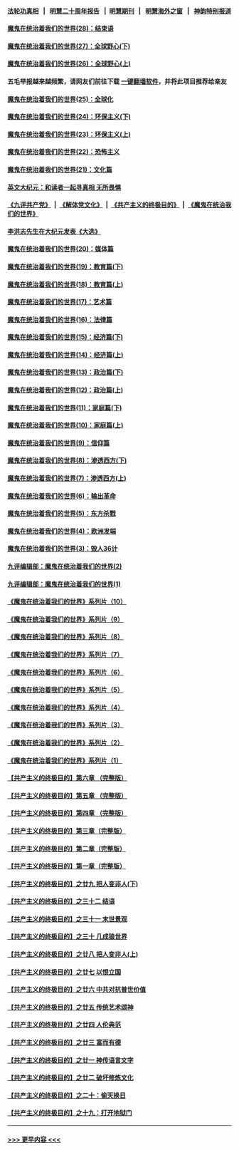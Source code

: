 #### [法轮功真相](https://github.com/gfw-breaker/truth/blob/master/README.md?t=0) &nbsp;&nbsp;|&nbsp;&nbsp; [明慧二十周年报告](https://github.com/gfw-breaker/mh-reports/blob/master/README.md?t=0) &nbsp;&nbsp;|&nbsp;&nbsp;[明慧期刊](https://github.com/gfw-breaker/mh-qikan) &nbsp;&nbsp;|&nbsp;&nbsp; [明慧海外之窗](https://github.com/gfw-breaker/mh-news/blob/master/README.md?t=0) &nbsp;&nbsp;|&nbsp;&nbsp; [神韵特别报道](https://github.com/gfw-breaker/mh-news/blob/master/shenyun.md?t=0)
#### [魔鬼在统治着我们的世界(28)：结束语](../pages/nsc422/n10936246.md?t=06091652) 
#### [魔鬼在统治着我们的世界(27)：全球野心(下)](../pages/nsc422/n10928319.md?t=06091652) 
#### [魔鬼在统治着我们的世界(26)：全球野心(上)](../pages/nsc422/n10900318.md?t=06091652) 
#### 五毛举报越来越频繁，请网友们前往下载 [一键翻墙软件](https://github.com/gfw-breaker/ssr-accounts)，并将此项目推荐给亲友
#### [魔鬼在统治着我们的世界(25)：全球化](../pages/nsc422/n10788205.md?t=06091652) 
#### [魔鬼在统治着我们的世界(24)：环保主义(下)](../pages/nsc422/n10695307.md?t=06091652) 
#### [魔鬼在统治着我们的世界(23)：环保主义(上)](../pages/nsc422/n10688613.md?t=06091652) 
#### [魔鬼在统治着我们的世界(22)：恐怖主义](../pages/nsc422/n10614727.md?t=06091652) 
#### [魔鬼在统治着我们的世界(21)：文化篇](../pages/nsc422/n10597706.md?t=06091652) 
#### [英文大纪元：和读者一起寻真相 无所畏惧](../pages/nsc422/n12542027.md?t=06091652) 
#### [《九评共产党》](https://github.com/begood0513/9ping.md/blob/master/README.md) &nbsp;|&nbsp; [《解体党文化》](../../../../jtdwh.md/blob/master/README.md)  &nbsp;|&nbsp; [《共产主义的终极目的》](../../../../gczydzjmd.md/blob/master/README.md) &nbsp;|&nbsp; [《魔鬼在统治我们的世界》](../../../../mgztzwmdsj.md/blob/master/README.md) 
#### [李洪志先生在大纪元发表《大选》](../pages/nsc422/n12534746.md?t=06091652) 
#### [魔鬼在统治着我们的世界(20)：媒体篇](../pages/nsc422/n10586579.md?t=06091652) 
#### [魔鬼在统治着我们的世界(19)：教育篇(下)](../pages/nsc422/n10564808.md?t=06091652) 
#### [魔鬼在统治着我们的世界(18)：教育篇(上)](../pages/nsc422/n10526970.md?t=06091652) 
#### [魔鬼在统治着我们的世界(17)：艺术篇](../pages/nsc422/n10499093.md?t=06091652) 
#### [魔鬼在统治着我们的世界(16)：法律篇](../pages/nsc422/n10485969.md?t=06091652) 
#### [魔鬼在统治着我们的世界(15)：经济篇(下)](../pages/nsc422/n10469975.md?t=06091652) 
#### [魔鬼在统治着我们的世界(14)：经济篇(上)](../pages/nsc422/n10457370.md?t=06091652) 
#### [魔鬼在统治着我们的世界(13)：政治篇(下)](../pages/nsc422/n10448270.md?t=06091652) 
#### [魔鬼在统治着我们的世界(12)：政治篇(上)](../pages/nsc422/n10444576.md?t=06091652) 
#### [魔鬼在统治着我们的世界(11)：家庭篇(下)](../pages/nsc422/n10440961.md?t=06091652) 
#### [魔鬼在统治着我们的世界(10)：家庭篇(上)](../pages/nsc422/n10435448.md?t=06091652) 
#### [魔鬼在统治着我们的世界(9)：信仰篇](../pages/nsc422/n10432159.md?t=06091652) 
#### [魔鬼在统治着我们的世界(8)：渗透西方(下)](../pages/nsc422/n10429603.md?t=06091652) 
#### [魔鬼在统治着我们的世界(7)：渗透西方(上)](../pages/nsc422/n10426013.md?t=06091652) 
#### [魔鬼在统治着我们的世界(6)：输出革命](../pages/nsc422/n10421536.md?t=06091652) 
#### [魔鬼在统治着我们的世界(5)：东方杀戮](../pages/nsc422/n10417707.md?t=06091652) 
#### [魔鬼在统治着我们的世界(4)：欧洲发端](../pages/nsc422/n10414890.md?t=06091652) 
#### [魔鬼在统治着我们的世界(3)：毁人36计](../pages/nsc422/n10411583.md?t=06091652) 
#### [九评编辑部：魔鬼在统治着我们的世界(2)](../pages/nsc422/n10410036.md?t=06091652) 
#### [九评编辑部：魔鬼在统治着我们的世界(1)](../pages/nsc422/n10406825.md?t=06091652) 
#### [《魔鬼在统治着我们的世界》系列片（10）](../pages/nsc422/n12292670.md?t=06091652) 
#### [《魔鬼在统治着我们的世界》系列片（9）](../pages/nsc422/n12290859.md?t=06091652) 
#### [《魔鬼在统治着我们的世界》系列片（8）](../pages/nsc422/n12287445.md?t=06091652) 
#### [《魔鬼在统治着我们的世界》系列片（7）](../pages/nsc422/n12283425.md?t=06091652) 
#### [《魔鬼在统治着我们的世界》系列片（6）](../pages/nsc422/n12282314.md?t=06091652) 
#### [《魔鬼在统治着我们的世界》系列片（5）](../pages/nsc422/n12281419.md?t=06091652) 
#### [《魔鬼在统治着我们的世界》系列片（4）](../pages/nsc422/n12274024.md?t=06091652) 
#### [《魔鬼在统治着我们的世界》系列片（3）](../pages/nsc422/n12271322.md?t=06091652) 
#### [《魔鬼在统治着我们的世界》系列片（2）](../pages/nsc422/n12269049.md?t=06091652) 
#### [《魔鬼在统治着我们的世界》系列片（1）](../pages/nsc422/n12267575.md?t=06091652) 
#### [【共产主义的终极目的】第六章 （完整版）](../pages/nsc422/n11428913.md?t=06091652) 
#### [【共产主义的终极目的】第五章 （完整版）](../pages/nsc422/n11428912.md?t=06091652) 
#### [【共产主义的终极目的】第四章 （完整版）](../pages/nsc422/n11428907.md?t=06091652) 
#### [【共产主义的终极目的】第三章（完整版）](../pages/nsc422/n11428848.md?t=06091652) 
#### [【共产主义的终极目的】第二章（完整版）](../pages/nsc422/n11428831.md?t=06091652) 
#### [【共产主义的终极目的】第一章（完整版）](../pages/nsc422/n11417651.md?t=06091652) 
#### [【共产主义的终极目的】之廿九 把人变非人(下)](../pages/nsc422/n11344140.md?t=06091652) 
#### [【共产主义的终极目的】之三十二 结语](../pages/nsc422/n11360535.md?t=06091652) 
#### [【共产主义的终极目的】之三十一 末世景观](../pages/nsc422/n11351129.md?t=06091652) 
#### [【共产主义的终极目的】之三十 几成狼世界](../pages/nsc422/n11348280.md?t=06091652) 
#### [【共产主义的终极目的】之廿八 把人变非人(上)](../pages/nsc422/n11340492.md?t=06091652) 
#### [【共产主义的终极目的】之廿七 以恨立国](../pages/nsc422/n11336944.md?t=06091652) 
#### [【共产主义的终极目的】之廿六 中共对抗普世价值](../pages/nsc422/n11324785.md?t=06091652) 
#### [【共产主义的终极目的】之廿五 传统艺术颂神](../pages/nsc422/n11296396.md?t=06091652) 
#### [【共产主义的终极目的】之廿四 人伦典范](../pages/nsc422/n11296397.md?t=06091652) 
#### [【共产主义的终极目的】之廿三 富而有德](../pages/nsc422/n11283598.md?t=06091652) 
#### [【共产主义的终极目的】之廿一 神传语言文字](../pages/nsc422/n11263265.md?t=06091652) 
#### [【共产主义的终极目的】之廿二 破坏修炼文化](../pages/nsc422/n11245728.md?t=06091652) 
#### [【共产主义的终极目的】之二十：偷天换日](../pages/nsc422/n11238846.md?t=06091652) 
#### [【共产主义的终极目的】之十九：打开地狱门](../pages/nsc422/n11206376.md?t=06091652) 

----
#### [ >>> 更早内容 <<< ](../indexes/nsc422-earlier.md)

